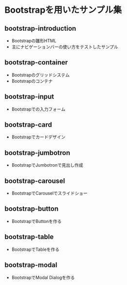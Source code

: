 # Bootstrapを用いたサンプル集

## bootstrap-introduction

* Bootstrapの雛形HTML
* 主にナビゲーションバーの使い方をテストしたサンプル

## bootstrap-container

* Bootstrapのグリッドシステム
* Bootstrapのコンテナ

## bootstrap-input

* Bootstrapでの入力フォーム

## bootstrap-card

* Bootstrapでカードデザイン

## bootstrap-jumbotron

* BootstrapでJumbotronで見出し作成

## bootstrap-carousel

* BootstrapでCarouselでスライドショー

## bootstrap-button

* BootstrapでButtonを作る

## bootstrap-table

* BootstrapでTableを作る

## bootstrap-modal

* BootstrapでModal Dialogを作る
